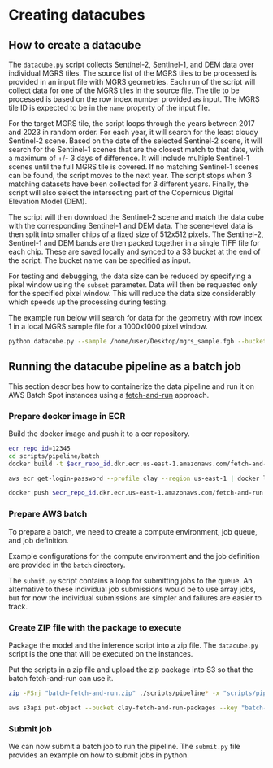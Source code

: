 # Creating datacubes

## How to create a datacube

The `datacube.py` script collects Sentinel-2, Sentinel-1, and DEM data over individual MGRS tiles. The source list of the MGRS tiles to be processed is provided in an input file with MGRS geometries. Each run of the script will collect data for one of the MGRS tiles in the source file. The tile to be processed is based on the row index number provided as input. The MGRS tile ID is expected to be in the `name` property of the input file.

For the target MGRS tile, the script loops through the years between 2017 and 2023 in random order. For each year, it will search for the least cloudy Sentinel-2 scene. Based on the date of the selected Sentinel-2 scene, it will search for the Sentinel-1 scenes that are the closest match to that date, with a maximum of +/- 3 days of difference. It will include multiple Sentinel-1 scenes until the full MGRS tile is covered. If no matching Sentinel-1 scenes can be found, the script moves to the next year. The script stops when 3 matching datasets have been collected for 3 different years. Finally, the script will also select the intersecting part of the Copernicus Digital Elevation Model (DEM).

The script will then download the Sentinel-2 scene and match the data cube with the corresponding Sentinel-1 and DEM data. The scene-level data is then split into smaller chips of a fixed size of 512x512 pixels. The Sentinel-2, Sentinel-1 and DEM bands are then packed together in a single TIFF file for each chip. These are saved locally and synced to a S3 bucket at the end of the script. The bucket name can be specified as input.

For testing and debugging, the data size can be reduced by specifying a pixel window using the `subset` parameter. Data will then be requested only for the specified pixel window. This will reduce the data size considerably which speeds up the processing during testing.

The example run below will search for data for the geometry with row index 1 in a local MGRS sample file for a 1000x1000 pixel window.

```bash
python datacube.py --sample /home/user/Desktop/mgrs_sample.fgb --bucket "my-bucket" --subset "1000,1000,2000,2000" --index 1
```

## Running the datacube pipeline as a batch job

This section describes how to containerize the data pipeline and run it on AWS Batch Spot instances using
a [fetch-and-run](https://aws.amazon.com/blogs/compute/creating-a-simple-fetch-and-run-aws-batch-job/)
approach.

### Prepare docker image in ECR

Build the docker image and push it to a ecr repository.

```bash
ecr_repo_id=12345
cd scripts/pipeline/batch
docker build -t $ecr_repo_id.dkr.ecr.us-east-1.amazonaws.com/fetch-and-run .

aws ecr get-login-password --profile clay --region us-east-1 | docker login --username AWS --password-stdin $ecr_repo_id.dkr.ecr.us-east-1.amazonaws.com

docker push $ecr_repo_id.dkr.ecr.us-east-1.amazonaws.com/fetch-and-run
```

### Prepare AWS batch

To prepare a batch, we need to create a compute environment, job queue, and job
definition.

Example configurations for the compute environment and the job definition are
provided in the `batch` directory.

The `submit.py` script contains a loop for submitting jobs to the queue. An
alternative to these individual job submissions would be to use array jobs, but
for now the individual submissions are simpler and failures are easier to track.

### Create ZIP file with the package to execute

Package the model and the inference script into a zip file. The `datacube.py`
script is the one that will be executed on the instances.

Put the scripts in a zip file and upload the zip package into S3 so that
the batch fetch-and-run can use it.

```bash
zip -FSrj "batch-fetch-and-run.zip" ./scripts/pipeline* -x "scripts/pipeline*.pyc"

aws s3api put-object --bucket clay-fetch-and-run-packages --key "batch-fetch-and-run.zip" --body "batch-fetch-and-run.zip"
```

### Submit job

We can now submit a batch job to run the pipeline. The `submit.py` file
provides an example on how to submit jobs in python.
